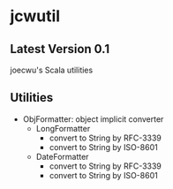 # jcwutil

## Latest Version 0.1
joecwu's Scala utilities

## Utilities
* ObjFormatter: object implicit converter
    * LongFormatter
        * convert to String by RFC-3339
        * convert to String by ISO-8601
    * DateFormatter
        * convert to String by RFC-3339
        * convert to String by ISO-8601